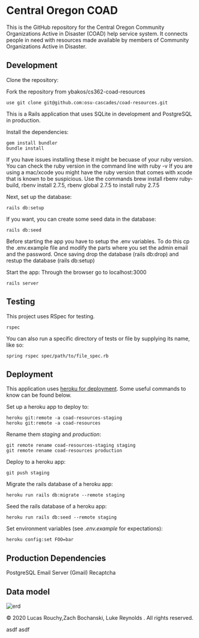 # Central Oregon COAD

This is the GitHub repository for the Central Oregon Community Organizations Active
in Disaster (COAD) help service system. It connects people in need with resources
made available by members of Community Organizations Active in Disaster.

## Development

Clone the repository:

Fork the repository from  ybakos/cs362-coad-resources
```
use git clone git@github.com:osu-cascades/coad-resources.git
```

This is a Rails application that uses SQLite in development and PostgreSQL in production.

Install the dependencies:

```
gem install bundler
bundle install
```
If you have issues installing these it might be becuase of your ruby version. You can check the ruby version in the command line with ruby -v
If you are using a mac/xcode you might have the ruby version that comes with xcode that is known to be suspicious. Use the commands brew install rbenv ruby-build, rbenv install 2.7.5, rbenv global 2.7.5 to install ruby 2.7.5

Next, set up the database:

```
rails db:setup
```

If you want, you can create some seed data in the database:

```
rails db:seed

```
Before starting the app you have to setup the .env variables. To do this cp the .env.example file and modify the parts where you set the admin email and the password.
Once saving drop the database (rails db:drop) and restup the database (rails db:setup) 

Start the app:
Through the browser go to localhost:3000 
```
rails server
```

## Testing

This project uses RSpec for testing.

```
rspec
```

You can also run a specific directory of tests or file by supplying its name, like so:

```
spring rspec spec/path/to/file_spec.rb
```

## Deployment

This application uses [heroku for deployment](https://devcenter.heroku.com/articles/git).
Some useful commands to know can be found below.

Set up a heroku app to deploy to:

```
heroku git:remote -a coad-resources-staging
heroku git:remote -a coad-resources

```

Rename them _staging_ and _production_:

```
git remote rename coad-resources-staging staging
git remote rename coad-resources production

```

Deploy to a heroku app:

```
git push staging
```

Migrate the rails database of a heroku app:

```
heroku run rails db:migrate --remote staging
```

Seed the rails database of a heroku app:

```
heroku run rails db:seed --remote staging
```

Set environment variables (see _.env.example_ for expectations):

```
heroku config:set FOO=bar
```

## Production Dependencies

PostgreSQL
Email Server (Gmail)
Recaptcha

## Data model
![erd](public/documentation/erd.jpg?raw=true)


&copy; 2020 Lucas Rouchy,Zach Bochanski, Luke Reynolds . All rights reserved.


asdf asdf

